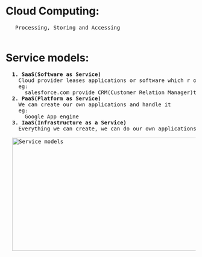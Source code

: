 # Cloud Computing:
  <pre>
   Processing, Storing and Accessing
  </pre>
	
# Service models:
  <pre>
  <b>1. SaaS(Software as Service)</b>
	Cloud provider leases applications or software which r owned by them to its client
	eg:
	  salesforce.com provide CRM(Customer Relation Manager)to its client and charges them for it
  <b>2. PaaS(Platform as Service)</b>
	We can create our own applications and handle it
	eg:
	  Google App engine
  <b>3. IaaS(Infrastructure as a Service)</b>
	Everything we can create, we can do our own applications
		
  <img src="https://github.com/teja963/Advanced-DSA-and-CS-Theory/blob/master/Subjects/Cloud%20Computing/Pics/Service_models.png" alt="Service models" width="550" height="300">
  </pre>
